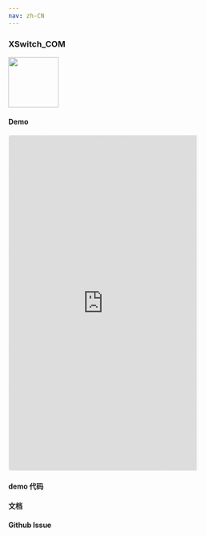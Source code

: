 ```yaml
---
nav: zh-CN
---
```



### XSwitch_COM

<img width="100" src="http://qr.topscan.com/api.php?text=http%3A%2F%2Flocalhost%3A8082%2F%23%2Fcomponent%2Fx-switch"/>

#### Demo

 <div style="width:377px;height:667px;display:inline-block;border:1px dashed #ececec;border-radius:5px;overflow:hidden;">
   <iframe src="http://localhost:8082/#/component/x-switch" width="375" height="667" border="0" frameborder="0"></iframe>
 </div>

#### demo 代码

#### 文档

#### Github Issue
